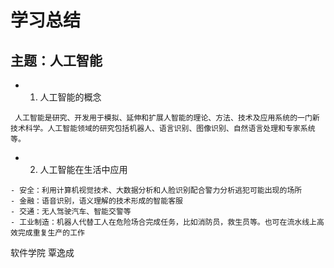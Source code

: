 # 学习总结
## 主题：人工智能
- 1. 人工智能的概念
 ```
  人工智能是研究、开发用于模拟、延伸和扩展人智能的理论、方法、技术及应用系统的一门新技术科学。人工智能领域的研究包括机器人、语言识别、图像识别、自然语言处理和专家系统等。
 ```
- 2. 人工智能在生活中应用
```
- 安全：利用计算机视觉技术、大数据分析和人脸识别配合警力分析逃犯可能出现的场所
- 金融：语音识别，语义理解的技术形成的智能客服
- 交通：无人驾驶汽车、智能交警等
- 工业制造：机器人代替工人在危险场合完成任务，比如消防员，救生员等。也可在流水线上高效完成重复生产的工作
```

软件学院 覃逸成